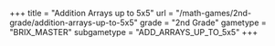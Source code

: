 +++
title = "Addition Arrays up to 5x5"
url = "/math-games/2nd-grade/addition-arrays-up-to-5x5"
grade = "2nd Grade"
gametype = "BRIX_MASTER"
subgametype = "ADD_ARRAYS_UP_TO_5x5"
+++
